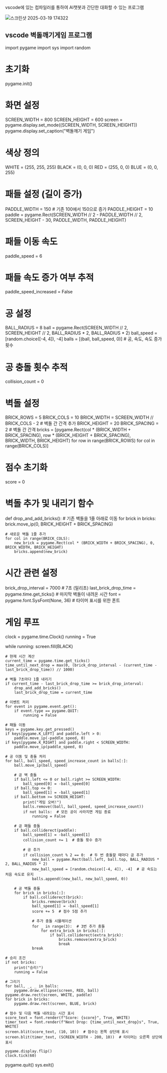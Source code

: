vscode에 있는 컴파일러를 통하여 AI챗봇과 간단한 대화할 수 있는 프로그램

![스크린샷 2025-03-19 174322](https://github.com/user-attachments/assets/9bce1d50-6c96-4256-b991-8db6591c2b88)

## vscode 벽돌깨기게임 프로그램
import pygame
import sys
import random

# 초기화
pygame.init()

# 화면 설정
SCREEN_WIDTH = 800
SCREEN_HEIGHT = 600
screen = pygame.display.set_mode((SCREEN_WIDTH, SCREEN_HEIGHT))
pygame.display.set_caption("벽돌깨기 게임")

# 색상 정의
WHITE = (255, 255, 255)
BLACK = (0, 0, 0)
RED = (255, 0, 0)
BLUE = (0, 0, 255)

# 패들 설정 (길이 증가)
PADDLE_WIDTH = 150  # 기존 100에서 150으로 증가
PADDLE_HEIGHT = 10
paddle = pygame.Rect(SCREEN_WIDTH // 2 - PADDLE_WIDTH // 2, SCREEN_HEIGHT - 30, PADDLE_WIDTH, PADDLE_HEIGHT)

# 패들 이동 속도
paddle_speed = 6

# 패들 속도 증가 여부 추적
paddle_speed_increased = False

# 공 설정
BALL_RADIUS = 8
ball = pygame.Rect(SCREEN_WIDTH // 2, SCREEN_HEIGHT // 2, BALL_RADIUS * 2, BALL_RADIUS * 2)
ball_speed = [random.choice([-4, 4]), -4]
balls = [(ball, ball_speed, 0)]  # 공, 속도, 속도 증가 횟수

# 공 충돌 횟수 추적
collision_count = 0

# 벽돌 설정
BRICK_ROWS = 5
BRICK_COLS = 10
BRICK_WIDTH = SCREEN_WIDTH // BRICK_COLS - 2  # 벽돌 간 간격 추가
BRICK_HEIGHT = 20
BRICK_SPACING = 2  # 벽돌 간 간격
bricks = [pygame.Rect(col * (BRICK_WIDTH + BRICK_SPACING), row * (BRICK_HEIGHT + BRICK_SPACING), BRICK_WIDTH, BRICK_HEIGHT) for row in range(BRICK_ROWS) for col in range(BRICK_COLS)]

# 점수 초기화
score = 0

# 벽돌 추가 및 내리기 함수
def drop_and_add_bricks():
    # 기존 벽돌을 1줄 아래로 이동
    for brick in bricks:
        brick.move_ip(0, BRICK_HEIGHT + BRICK_SPACING)

    # 새로운 벽돌 1줄 추가
    for col in range(BRICK_COLS):
        new_brick = pygame.Rect(col * (BRICK_WIDTH + BRICK_SPACING), 0, BRICK_WIDTH, BRICK_HEIGHT)
        bricks.append(new_brick)

# 시간 관련 설정
brick_drop_interval = 7000  # 7초 (밀리초)
last_brick_drop_time = pygame.time.get_ticks()  # 마지막 벽돌이 내려온 시간
font = pygame.font.SysFont(None, 36)  # 타이머 표시를 위한 폰트

# 게임 루프
clock = pygame.time.Clock()
running = True

while running:
    screen.fill(BLACK)

    # 현재 시간 계산
    current_time = pygame.time.get_ticks()
    time_until_next_drop = max(0, (brick_drop_interval - (current_time - last_brick_drop_time)) // 1000)

    # 벽돌 7초마다 1줄 내리기
    if current_time - last_brick_drop_time >= brick_drop_interval:
        drop_and_add_bricks()
        last_brick_drop_time = current_time

    # 이벤트 처리
    for event in pygame.event.get():
        if event.type == pygame.QUIT:
            running = False

    # 패들 이동
    keys = pygame.key.get_pressed()
    if keys[pygame.K_LEFT] and paddle.left > 0:
        paddle.move_ip(-paddle_speed, 0)
    if keys[pygame.K_RIGHT] and paddle.right < SCREEN_WIDTH:
        paddle.move_ip(paddle_speed, 0)

    # 공 이동 및 충돌 처리
    for ball, ball_speed, speed_increase_count in balls[:]:
        ball.move_ip(ball_speed)

        # 공 벽 충돌
        if ball.left <= 0 or ball.right >= SCREEN_WIDTH:
            ball_speed[0] = -ball_speed[0]
        if ball.top <= 0:
            ball_speed[1] = -ball_speed[1]
        if ball.bottom >= SCREEN_HEIGHT:
            print("게임 오버!")
            balls.remove((ball, ball_speed, speed_increase_count))
            if not balls:  # 모든 공이 사라지면 게임 종료
                running = False

        # 공 패들 충돌
        if ball.colliderect(paddle):
            ball_speed[1] = -ball_speed[1]
            collision_count += 1  # 충돌 횟수 증가

            # 공 추가
            if collision_count % 2 == 0:  # 두 번 충돌할 때마다 공 추가
                new_ball = pygame.Rect(ball.left, ball.top, BALL_RADIUS * 2, BALL_RADIUS * 2)
                new_ball_speed = [random.choice([-4, 4]), -4]  # 공 속도는 처음 속도로 유지
                balls.append((new_ball, new_ball_speed, 0))

        # 공 벽돌 충돌
        for brick in bricks[:]:
            if ball.colliderect(brick):
                bricks.remove(brick)
                ball_speed[1] = -ball_speed[1]
                score += 5  # 점수 5점 추가

                # 추가 충돌 시뮬레이션
                for _ in range(3):  # 3번 추가 충돌
                    for extra_brick in bricks[:]:
                        if ball.colliderect(extra_brick):
                            bricks.remove(extra_brick)
                            break
                break

    # 승리 조건
    if not bricks:
        print("승리!")
        running = False

    # 그리기
    for ball, _, _ in balls:
        pygame.draw.ellipse(screen, RED, ball)
    pygame.draw.rect(screen, WHITE, paddle)
    for brick in bricks:
        pygame.draw.rect(screen, BLUE, brick)

    # 점수 및 다음 벽돌 내려오는 시간 표시
    score_text = font.render(f"Score: {score}", True, WHITE)
    timer_text = font.render(f"Next Drop: {time_until_next_drop}s", True, WHITE)
    screen.blit(score_text, (10, 10))  # 점수는 왼쪽 상단에 표시
    screen.blit(timer_text, (SCREEN_WIDTH - 200, 10))  # 타이머는 오른쪽 상단에 표시

    pygame.display.flip()
    clock.tick(60)

pygame.quit()
sys.exit()
